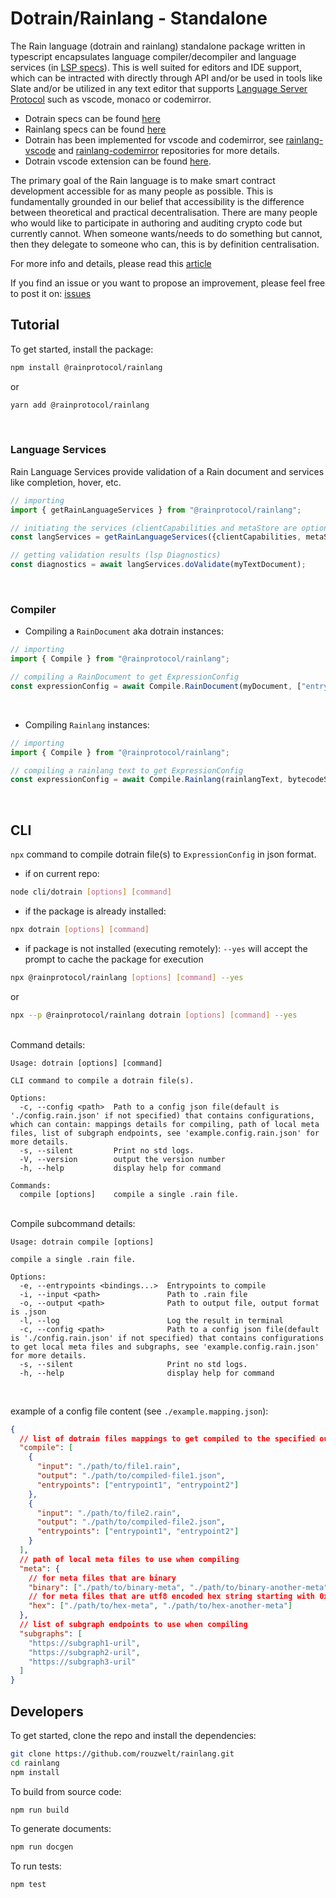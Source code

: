 # **Dotrain/Rainlang - Standalone**
The Rain language (dotrain and rainlang) standalone package written in typescript encapsulates language compiler/decompiler and language services (in [LSP specs](https://microsoft.github.io/language-server-protocol/specifications/lsp/3.17/specification/)). This is well suited for editors and IDE support, which can be intracted with directly through API and/or be used in tools like Slate and/or be utilized in any text editor that supports [Language Server Protocol](https://microsoft.github.io/language-server-protocol/) such as vscode, monaco or codemirror.
- Dotrain specs can be found [here](https://github.com/rainprotocol/specs/blob/main/dotrain.md)
- Rainlang specs can be found [here](https://github.com/rainprotocol/specs/blob/main/rainlang.md)
- Dotrain has been implemented for vscode and codemirror, see [rainlang-vscode](https://github.com/rainprotocol/rainlang-vscode) and [rainlang-codemirror](https://github.com/rainprotocol/rainlang-codemirror) repositories for more details.
- Dotrain vscode extension can be found [here](https://marketplace.visualstudio.com/items?itemName=rainprotocol.rainlang-vscode).

The primary goal of the Rain language is to make smart contract development accessible for as many people as possible. This is fundamentally grounded in our belief that accessibility is the difference between theoretical and practical decentralisation. There are many people who would like to participate in authoring and auditing crypto code but currently cannot. When someone wants/needs to do something but cannot, then they delegate to someone who can, this is by definition centralisation.

For more info and details, please read this [article](https://hackmd.io/@REJeq0MuTUiqnjx9w5SsUA/HJj9s-nfi#Rainlang-has-a-spectrum-of-representations-from-concise-gtexplicit)

If you find an issue or you want to propose an improvement, please feel free to post it on: [issues](https://github.com/rainprotocol/rainlang/issues)


## **Tutorial**
To get started, install the package:
```bash
npm install @rainprotocol/rainlang
```
or
```bash
yarn add @rainprotocol/rainlang
```
<br>


### **Language Services**
Rain Language Services provide validation of a Rain document and services like completion, hover, etc.
```typescript
// importing
import { getRainLanguageServices } from "@rainprotocol/rainlang";

// initiating the services (clientCapabilities and metaStore are optional arguments)
const langServices = getRainLanguageServices({clientCapabilities, metaStore});

// getting validation results (lsp Diagnostics)
const diagnostics = await langServices.doValidate(myTextDocument);
```
<br>

### **Compiler**
- Compiling a `RainDocument` aka dotrain instances:
```typescript
// importing
import { Compile } from "@rainprotocol/rainlang";

// compiling a RainDocument to get ExpressionConfig
const expressionConfig = await Compile.RainDocument(myDocument, ["entrypoint-1" , "entrypoint-2"], options);
```
<br>

- Compiling `Rainlang` instances:
```typescript
// importing
import { Compile } from "@rainprotocol/rainlang";

// compiling a rainlang text to get ExpressionConfig
const expressionConfig = await Compile.Rainlang(rainlangText, bytecodeSource, entrypoints, options);
```

<br>

## CLI
`npx` command to compile dotrain file(s) to `ExpressionConfig` in json format.
 - if on current repo:
```bash
node cli/dotrain [options] [command]
```
 - if the package is already installed:
```bash
npx dotrain [options] [command]
```
 - if package is not installed (executing remotely): 
 `--yes` will accept the prompt to cache the package for execution
```bash
npx @rainprotocol/rainlang [options] [command] --yes
```
 or
```bash
npx --p @rainprotocol/rainlang dotrain [options] [command] --yes
```
<br>
Command details:

    Usage: dotrain [options] [command]

    CLI command to compile a dotrain file(s).

    Options:
      -c, --config <path>  Path to a config json file(default is './config.rain.json' if not specified) that contains configurations, which can contain: mappings details for compiling, path of local meta files, list of subgraph endpoints, see 'example.config.rain.json' for more details.
      -s, --silent         Print no std logs.
      -V, --version        output the version number
      -h, --help           display help for command

    Commands:
      compile [options]    compile a single .rain file.

<br>
Compile subcommand details:

    Usage: dotrain compile [options]

    compile a single .rain file.

    Options:
      -e, --entrypoints <bindings...>  Entrypoints to compile
      -i, --input <path>               Path to .rain file
      -o, --output <path>              Path to output file, output format is .json
      -l, --log                        Log the result in terminal
      -c, --config <path>              Path to a config json file(default is './config.rain.json' if not specified) that contains configurations to get local meta files and subgraphs, see 'example.config.rain.json' for more details.
      -s, --silent                     Print no std logs.
      -h, --help                       display help for command

<br>

example of a config file content (see `./example.mapping.json`):
```json
{
  // list of dotrain files mappings to get compiled to the specified output with specified entrypoints
  "compile": [
    {
      "input": "./path/to/file1.rain",
      "output": "./path/to/compiled-file1.json",
      "entrypoints": ["entrypoint1", "entrypoint2"]
    },
    {
      "input": "./path/to/file2.rain",
      "output": "./path/to/compiled-file2.json",
      "entrypoints": ["entrypoint1", "entrypoint2"]
    }
  ],
  // path of local meta files to use when compiling
  "meta": {
    // for meta files that are binary
    "binary": ["./path/to/binary-meta", "./path/to/binary-another-meta"],
    // for meta files that are utf8 encoded hex string starting with 0x
    "hex": ["./path/to/hex-meta", "./path/to/hex-another-meta"]
  },
  // list of subgraph endpoints to use when compiling
  "subgraphs": [
    "https://subgraph1-uril",
    "https://subgraph2-uril",
    "https://subgraph3-uril"
  ]
}
```

## **Developers**
To get started, clone the repo and install the dependencies:
```bash
git clone https://github.com/rouzwelt/rainlang.git
cd rainlang
npm install
```


To build from source code:
```bash
npm run build
```


To generate documents:
```bash
npm run docgen
```


To run tests:
```bash
npm test
```
